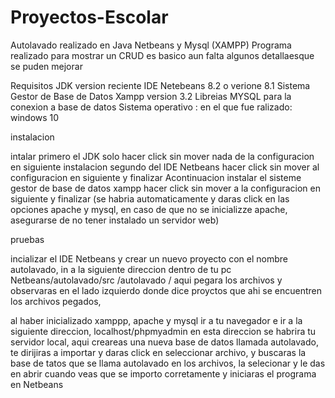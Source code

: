  # Proyectos-Escolar
Autolavado realizado en Java Netbeans y Mysql (XAMPP) 
Programa realizado para mostrar un CRUD  es basico  aun falta algunos detallaesque se puden mejorar 


Requisitos
 JDK version reciente
IDE Netebeans 8.2 o verione  8.1
Sistema Gestor de Base de Datos Xampp version 3.2
Libreias MYSQL para  la  conexion a base de datos
Sistema operativo  : en el que fue ralizado: windows 10

instalacion

intalar primero el JDK  solo hacer click sin mover nada de la configuracion en siguiente
instalacion segundo del IDE Netbeans  hacer click sin mover al configuracion  en siguiente y finalizar
Acontinuacion instalar el sisteme gestor de base de datos xampp  hacer click sin mover a la configuracion  en siguiente y finalizar
(se habria automaticamente  y daras click en las opciones apache y mysql, en caso de que no se inicializze apache,
asegurarse de no tener instalado un servidor web)

pruebas

incializar el IDE Netbeans  y  crear un nuevo proyecto con el nombre autolavado, in a la siguiente direccion dentro de tu pc Netbeans/autolavado/src /autolavado / 
aqui pegara los archivos  y observaras en el lado izquierdo donde dice  proyctos que ahi se encuentren los archivos pegados, 

al  haber inicializado xamppp, apache y mysql  ir a tu navegador e ir a la siguiente direccion, localhost/phpmyadmin
en esta direccion se habrira tu servidor local, aqui creareas una nueva base de datos llamada autolavado, te dirijiras a  importar y daras click en seleccionar archivo, y buscaras la base de tatos que se llama autolavado en los archivos, la selecionar y le das en abrir
cuando veas que se importo corretamente y iniciaras el programa en Netbeans




